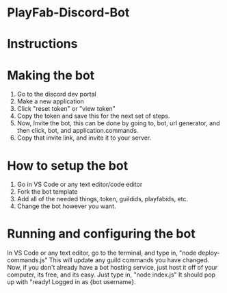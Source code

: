 # PlayFab-Discord-Bot
# Instructions
# Making the bot
1. Go to the discord dev portal
2. Make a new application
3. Click "reset token" or "view token"
4. Copy the token and save this for the next set of steps.
5. Now, Invite the bot, this can be done by going to, bot, url generator, and then click, bot, and application.commands.
6. Copy that invite link, and invite it to your server.
# How to setup the bot
1. Go in VS Code or any text editor/code editor
2. Fork the bot template
3. Add all of the needed things, token, guildids, playfabids, etc.
4. Change the bot however you want.
# Running and configuring the bot
In VS Code or any text editor, go to the terminal, and type in, "node deploy-commands.js" This will update any guild commands you have changed.
Now, if you don't already have a bot hosting service, just host it off of your computer, its free, and its easy. Just type in, "node index.js" It should pop up with "ready! Logged in as {bot username}. 
